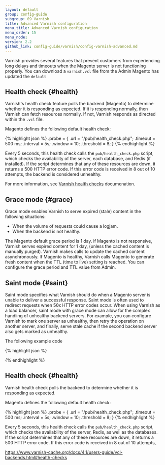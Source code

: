 ```yaml
---
layout: default
group: config-guide
subgroup: 09_Varnish
title: Advanced Varnish configuration
menu_title: Advanced Varnish configuration
menu_order: 15
menu_node:
version: 2.2
github_link: config-guide/varnish/config-varnish-advanced.md
---
```


Varnish provides several features that prevent customers from experiencing long delays and timeouts when the Magento server is not functioning properly. You can download a `varnish.vcl` file from the Admin Magento has updated the `default`

## Health check {#health}
Varnish's health check feature polls the backend (Magento) to determine whether it is responding as expected. If it is responding normally, then Varnish can fetch resources normally. If not, Varnish responds as directed  within the `.vcl` file.

Magento defines the following default health check:

{% highlight json %}
.probe = {
    .url = "/pub/health_check.php";
    .timeout = 500 ms;
    .interval = 5s;
    .window = 10;
    .threshold = 8;
    }
{% endhighlight %}

Every 5 seconds, this health check calls the `pub/health_check.php` script, which checks the availability of the server, each database, and Redis (if installed). If the script determines that any of these resources are down, it returns a 500 HTTP error code. If this error code is received in 8 out of 10 attempts, the backend is considered unhealthy.

For more information, see <a href="https://www.varnish-cache.org/docs/4.1/users-guide/vcl-backends.html#health-checks" target="_blank">Varnish health checks</a> documenation.

## Grace mode {#grace}

Grace mode enables Varnish to serve expired (stale) content in the following situations:

* When the volume of requests could cause a logjam.
* When the backend is not healthy.

The Magento default grace period is 1 day. If Magento is not responsive, Varnish serves expired content for 1 day, (unless the cached content is manually purged). Varnish makes calls to update the cached content asynchronously. If Magento is healthy, Varnish calls Magento to generate fresh content when the TTL (time to live) setting is reached. You can configure the grace period and TTL value from Admin.

## Saint mode {#saint}

Saint mode specifies what Varnish should do when a Magento server is unable to deliver a successful response. Saint mode is often used to redirect requests when 50x HTTP error codes occur. When using Varnish as a load balancer, saint mode with grace mode can allow for the complex handling of unhealthy backend servers. For example, you can configure Varnish to mark one server as unhealthy, then retry the operation on another server, and finally, serve stale cache if the second backend server also gets marked as unhealthy.

The following example code

{% highlight json %}

{% endhighlight %}


## Health check {#health}
Varnish health check polls the backend to determine whether it is responding as expected.

Magento defines the following default health check:

{% highlight json %}
.probe = {
    .url = "/pub/health_check.php";
    .timeout = 500 ms;
    .interval = 5s;
    .window = 10;
    .threshold = 8;
    }
{% endhighlight %}

Every 5 seconds, this health check calls the `pub/health_check.php` script, which checks the availability of the server, Redis, as well as the databases. If the script determines that any of these resources are down, it returns a 500 HTTP error code. If this error code is received in 8 out of 10 attempts,


https://www.varnish-cache.org/docs/4.1/users-guide/vcl-backends.html#health-checks
